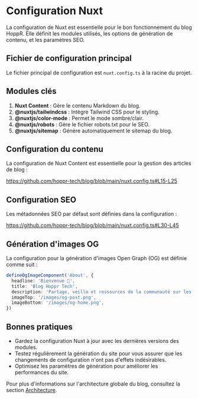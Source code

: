 # Configuration Nuxt

La configuration de Nuxt est essentielle pour le bon fonctionnement du blog HoppR. Elle définit les modules utilisés, les options de génération de contenu, et les paramètres SEO.

## Fichier de configuration principal

Le fichier principal de configuration est `nuxt.config.ts` à la racine du projet.

## Modules clés

1. **Nuxt Content** : Gère le contenu Markdown du blog.
2. **@nuxtjs/tailwindcss** : Intègre Tailwind CSS pour le styling.
3. **@nuxtjs/color-mode** : Permet le mode sombre/clair.
4. **@nuxtjs/robots** : Gère le fichier robots.txt pour le SEO.
5. **@nuxtjs/sitemap** : Génère automatiquement le sitemap du blog.

## Configuration du contenu

La configuration de Nuxt Content est essentielle pour la gestion des articles de blog :

https://github.com/hoppr-tech/blog/blob/main/nuxt.config.ts#L15-L25

## Configuration SEO

Les métadonnées SEO par défaut sont définies dans la configuration :

https://github.com/hoppr-tech/blog/blob/main/nuxt.config.ts#L30-L45

## Génération d'images OG

La configuration pour la génération d'images Open Graph (OG) est définie comme suit :

```typescript
defineOgImageComponent('About', {
  headline: 'Bienvenue 👋',
  title: 'Blog Hoppr Tech',
  description: 'Partage, veille et ressources de la communauté sur les thématiques du Software Craftsmanship, du Cloud, de l\'architecture et de la Tech en générale.',
  imageTop: '/images/og-post.png',
  imageBottom: '/images/og-home.png',
})
```

## Bonnes pratiques

- Gardez la configuration Nuxt à jour avec les dernières versions des modules.
- Testez régulièrement la génération du site pour vous assurer que les changements de configuration n'ont pas d'effets indésirables.
- Optimisez les paramètres de génération pour améliorer les performances du site.

Pour plus d'informations sur l'architecture globale du blog, consultez la section [Architecture](01_architecture.md).
